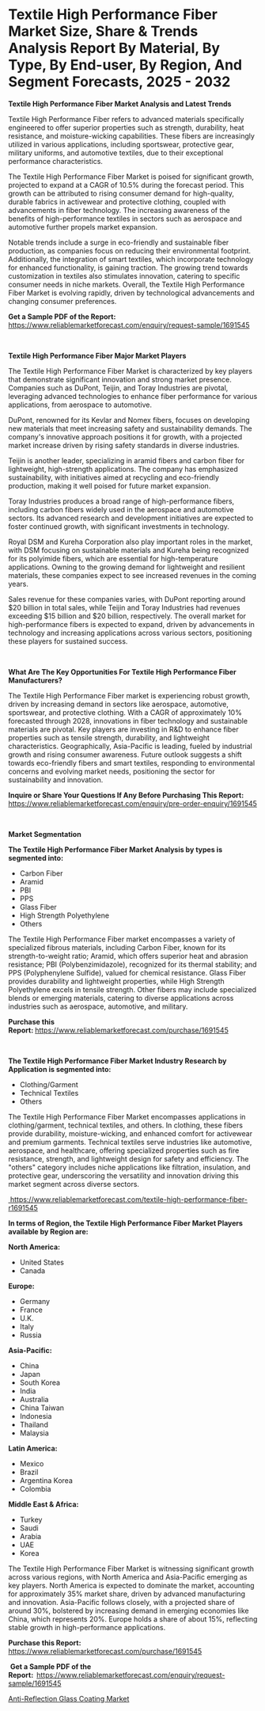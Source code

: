 <p><h1>Textile High Performance Fiber Market Size, Share & Trends Analysis Report By Material, By Type, By End-user, By Region, And Segment Forecasts, 2025 - 2032</h1></p><p><strong>Textile High Performance Fiber Market Analysis and Latest Trends</strong></p>
<p><p>Textile High Performance Fiber refers to advanced materials specifically engineered to offer superior properties such as strength, durability, heat resistance, and moisture-wicking capabilities. These fibers are increasingly utilized in various applications, including sportswear, protective gear, military uniforms, and automotive textiles, due to their exceptional performance characteristics.</p><p>The Textile High Performance Fiber Market is poised for significant growth, projected to expand at a CAGR of 10.5% during the forecast period. This growth can be attributed to rising consumer demand for high-quality, durable fabrics in activewear and protective clothing, coupled with advancements in fiber technology. The increasing awareness of the benefits of high-performance textiles in sectors such as aerospace and automotive further propels market expansion.</p><p>Notable trends include a surge in eco-friendly and sustainable fiber production, as companies focus on reducing their environmental footprint. Additionally, the integration of smart textiles, which incorporate technology for enhanced functionality, is gaining traction. The growing trend towards customization in textiles also stimulates innovation, catering to specific consumer needs in niche markets. Overall, the Textile High Performance Fiber Market is evolving rapidly, driven by technological advancements and changing consumer preferences.</p></p>
<p><strong>Get a Sample PDF of the Report:&nbsp;</strong> <a href="https://www.reliablemarketforecast.com/enquiry/request-sample/1691545?utm_campaign=2876&utm_medium=2&utm_source=Github&utm_content=ia&utm_term=27032025&utm_id=textile-high-performance-fiber">https://www.reliablemarketforecast.com/enquiry/request-sample/1691545</a></p>
<p>&nbsp;</p>
<p><strong>Textile High Performance Fiber Major Market Players</strong></p>
<p><p>The Textile High Performance Fiber Market is characterized by key players that demonstrate significant innovation and strong market presence. Companies such as DuPont, Teijin, and Toray Industries are pivotal, leveraging advanced technologies to enhance fiber performance for various applications, from aerospace to automotive.</p><p>DuPont, renowned for its Kevlar and Nomex fibers, focuses on developing new materials that meet increasing safety and sustainability demands. The company's innovative approach positions it for growth, with a projected market increase driven by rising safety standards in diverse industries.</p><p>Teijin is another leader, specializing in aramid fibers and carbon fiber for lightweight, high-strength applications. The company has emphasized sustainability, with initiatives aimed at recycling and eco-friendly production, making it well poised for future market expansion.</p><p>Toray Industries produces a broad range of high-performance fibers, including carbon fibers widely used in the aerospace and automotive sectors. Its advanced research and development initiatives are expected to foster continued growth, with significant investments in technology.</p><p>Royal DSM and Kureha Corporation also play important roles in the market, with DSM focusing on sustainable materials and Kureha being recognized for its polyimide fibers, which are essential for high-temperature applications. Owning to the growing demand for lightweight and resilient materials, these companies expect to see increased revenues in the coming years.</p><p>Sales revenue for these companies varies, with DuPont reporting around $20 billion in total sales, while Teijin and Toray Industries had revenues exceeding $15 billion and $20 billion, respectively. The overall market for high-performance fibers is expected to expand, driven by advancements in technology and increasing applications across various sectors, positioning these players for sustained success.</p></p>
<p>&nbsp;</p>
<p><strong>What Are The Key Opportunities For Textile High Performance Fiber Manufacturers?</strong></p>
<p><p>The Textile High Performance Fiber market is experiencing robust growth, driven by increasing demand in sectors like aerospace, automotive, sportswear, and protective clothing. With a CAGR of approximately 10% forecasted through 2028, innovations in fiber technology and sustainable materials are pivotal. Key players are investing in R&D to enhance fiber properties such as tensile strength, durability, and lightweight characteristics. Geographically, Asia-Pacific is leading, fueled by industrial growth and rising consumer awareness. Future outlook suggests a shift towards eco-friendly fibers and smart textiles, responding to environmental concerns and evolving market needs, positioning the sector for sustainability and innovation.</p></p>
<p><strong>Inquire or Share Your Questions If Any Before Purchasing This Report:</strong> <a href="https://www.reliablemarketforecast.com/enquiry/pre-order-enquiry/1691545?utm_campaign=2876&utm_medium=2&utm_source=Github&utm_content=ia&utm_term=27032025&utm_id=textile-high-performance-fiber">https://www.reliablemarketforecast.com/enquiry/pre-order-enquiry/1691545</a></p>
<p>&nbsp;</p>
<p><strong>Market Segmentation</strong></p>
<p><strong>The Textile High Performance Fiber Market Analysis by types is segmented into:</strong></p>
<p><ul><li>Carbon Fiber</li><li>Aramid</li><li>PBI</li><li>PPS</li><li>Glass Fiber</li><li>High Strength Polyethylene</li><li>Others</li></ul></p>
<p><p>The Textile High Performance Fiber market encompasses a variety of specialized fibrous materials, including Carbon Fiber, known for its strength-to-weight ratio; Aramid, which offers superior heat and abrasion resistance; PBI (Polybenzimidazole), recognized for its thermal stability; and PPS (Polyphenylene Sulfide), valued for chemical resistance. Glass Fiber provides durability and lightweight properties, while High Strength Polyethylene excels in tensile strength. Other fibers may include specialized blends or emerging materials, catering to diverse applications across industries such as aerospace, automotive, and military.</p></p>
<p><strong>Purchase this Report:&nbsp;</strong><a href="https://www.reliablemarketforecast.com/purchase/1691545?utm_campaign=2876&utm_medium=2&utm_source=Github&utm_content=ia&utm_term=27032025&utm_id=textile-high-performance-fiber">https://www.reliablemarketforecast.com/purchase/1691545</a></p>
<p>&nbsp;</p>
<p><strong>The Textile High Performance Fiber Market Industry Research by Application is segmented into:</strong></p>
<p><ul><li>Clothing/Garment</li><li>Technical Textiles</li><li>Others</li></ul></p>
<p><p>The Textile High Performance Fiber Market encompasses applications in clothing/garment, technical textiles, and others. In clothing, these fibers provide durability, moisture-wicking, and enhanced comfort for activewear and premium garments. Technical textiles serve industries like automotive, aerospace, and healthcare, offering specialized properties such as fire resistance, strength, and lightweight design for safety and efficiency. The "others" category includes niche applications like filtration, insulation, and protective gear, underscoring the versatility and innovation driving this market segment across diverse sectors.</p></p>
<p><a href="https://www.reliablemarketforecast.com/textile-high-performance-fiber-r1691545?utm_campaign=2876&utm_medium=2&utm_source=Github&utm_content=ia&utm_term=27032025&utm_id=textile-high-performance-fiber">&nbsp;https://www.reliablemarketforecast.com/textile-high-performance-fiber-r1691545</a></p>
<p><strong>In terms of Region, the Textile High Performance Fiber Market Players available by Region are:</strong></p>
<p>
    <p> <strong> North America: </strong>
        <ul>
            <li>United States</li>
            <li>Canada</li>
        </ul>
        </p> 
    <p> <strong> Europe: </strong>
        <ul>
            <li>Germany</li>
            <li>France</li>
            <li>U.K.</li>
            <li>Italy</li>
            <li>Russia</li>
        </ul>
        </p> 
    <p> <strong> Asia-Pacific: </strong>
        <ul>
            <li>China</li>
            <li>Japan</li>
            <li>South Korea</li>
            <li>India</li>
            <li>Australia</li>
            <li>China Taiwan</li>
            <li>Indonesia</li>
            <li>Thailand</li>
            <li>Malaysia</li>
        </ul>
        </p> 
    <p> <strong> Latin America: </strong>
        <ul>
            <li>Mexico</li>
            <li>Brazil</li>
            <li>Argentina Korea</li>
            <li>Colombia</li>
        </ul>
        </p> 
    <p> <strong> Middle East & Africa: </strong>
        <ul>
            <li>Turkey</li>
            <li>Saudi</li>
            <li>Arabia</li>
            <li>UAE</li>
            <li>Korea</li>
        </ul>
    </p>
    </p>
<p><p>The Textile High Performance Fiber Market is witnessing significant growth across various regions, with North America and Asia-Pacific emerging as key players. North America is expected to dominate the market, accounting for approximately 35% market share, driven by advanced manufacturing and innovation. Asia-Pacific follows closely, with a projected share of around 30%, bolstered by increasing demand in emerging economies like China, which represents 20%. Europe holds a share of about 15%, reflecting stable growth in high-performance applications.</p></p>
<p><strong>Purchase this Report: </strong><a href="https://www.reliablemarketforecast.com/purchase/1691545?utm_campaign=2876&utm_medium=2&utm_source=Github&utm_content=ia&utm_term=27032025&utm_id=textile-high-performance-fiber">https://www.reliablemarketforecast.com/purchase/1691545</a></p>
<p>&nbsp;<strong>Get a Sample PDF of the Report:&nbsp;&nbsp;</strong><a href="https://www.reliablemarketforecast.com/enquiry/request-sample/1691545?utm_campaign=2876&utm_medium=2&utm_source=Github&utm_content=ia&utm_term=27032025&utm_id=textile-high-performance-fiber">https://www.reliablemarketforecast.com/enquiry/request-sample/1691545</a></p>
<p><strong></strong></p>
<p><p><a href="https://github.com/penglatilles/Market-Research-Report-List-1/blob/main/anti-reflection-glass-coating-market.md?utm_campaign=2876&utm_medium=2&utm_source=Github&utm_content=ia&utm_term=27032025&utm_id=textile-high-performance-fiber">Anti-Reflection Glass Coating Market</a></p></p>